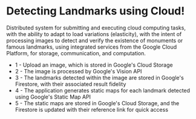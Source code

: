 # Detecting Landmarks using Cloud!

Distributed system for submitting and executing cloud computing tasks, with the ability to adapt to load variations (elasticity), with the intent of processing images to detect and verify the existence of monuments or famous landmarks, using integrated services from the Google Cloud Platform, for storage, communication, and computation.

* 1 - Upload an image, which is stored in Google's Cloud Storage
* 2 - The image is processed by Google's Vision API
* 3 - The landmarks detected within the image are stored in Google's Firestore, with their associated result fidelity 
* 4 - The application generates static maps for each landmark detected using Google's Static Map API
* 5 - The static maps are stored in Google's Cloud Storage, and the Firestore is updated with their reference link for quick access
